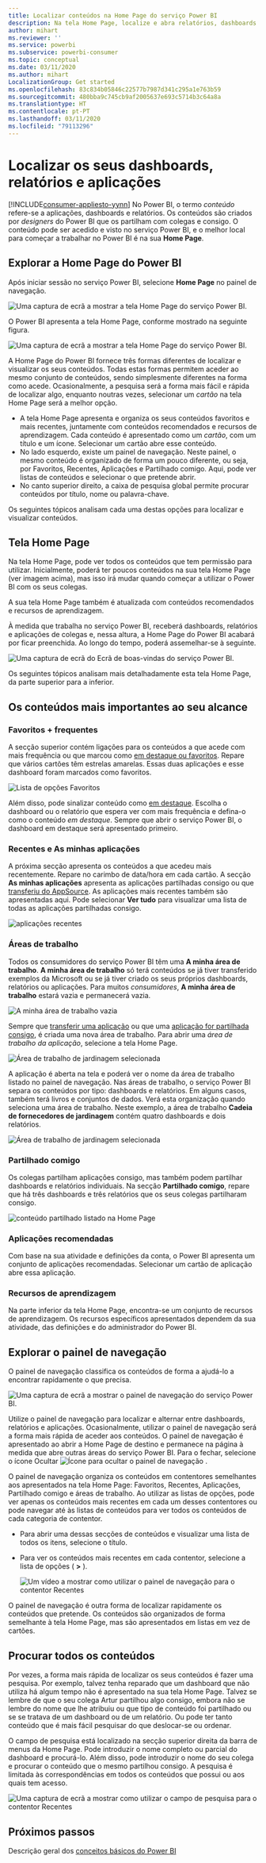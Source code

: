 ```yaml
---
title: Localizar conteúdos na Home Page do serviço Power BI
description: Na tela Home Page, localize e abra relatórios, dashboards e aplicações.
author: mihart
ms.reviewer: ''
ms.service: powerbi
ms.subservice: powerbi-consumer
ms.topic: conceptual
ms.date: 03/11/2020
ms.author: mihart
LocalizationGroup: Get started
ms.openlocfilehash: 83c834b05846c22577b7987d341c295a1e763b59
ms.sourcegitcommit: 480bba9c745cb9af2005637e693c5714b3c64a8a
ms.translationtype: HT
ms.contentlocale: pt-PT
ms.lasthandoff: 03/11/2020
ms.locfileid: "79113296"
---
```

# <a name="find-your-dashboards-reports-and-apps"></a>Localizar os seus dashboards, relatórios e aplicações

[!INCLUDE[consumer-appliesto-yynn](../includes/consumer-appliesto-yynn.md)]
No Power BI, o termo *conteúdo* refere-se a aplicações, dashboards e relatórios. Os conteúdos são criados por *designers* do Power BI que os partilham com colegas e consigo. O conteúdo pode ser acedido e visto no serviço Power BI, e o melhor local para começar a trabalhar no Power BI é na sua **Home Page**.

## <a name="explore-power-bi-home"></a>Explorar a Home Page do Power BI
Após iniciar sessão no serviço Power BI, selecione **Home Page** no painel de navegação. 

![Uma captura de ecrã a mostrar a tela Home Page do serviço Power BI.](media/end-user-home/power-bi-home-menu.png)


O Power BI apresenta a tela Home Page, conforme mostrado na seguinte figura.
 
![Uma captura de ecrã a mostrar a tela Home Page do serviço Power BI.](media/end-user-home/power-bi-home.png)

A Home Page do Power BI fornece três formas diferentes de localizar e visualizar os seus conteúdos. Todas estas formas permitem aceder ao mesmo conjunto de conteúdos, sendo simplesmente diferentes na forma como acede. Ocasionalmente, a pesquisa será a forma mais fácil e rápida de localizar algo, enquanto noutras vezes, selecionar um *cartão* na tela Home Page será a melhor opção.

- A tela Home Page apresenta e organiza os seus conteúdos favoritos e mais recentes, juntamente com conteúdos recomendados e recursos de aprendizagem. Cada conteúdo é apresentado como um *cartão*, com um título e um ícone. Selecionar um cartão abre esse conteúdo.
- No lado esquerdo, existe um painel de navegação. Neste painel, o mesmo conteúdo é organizado de forma um pouco diferente, ou seja, por Favoritos, Recentes, Aplicações e Partilhado comigo. Aqui, pode ver listas de conteúdos e selecionar o que pretende abrir.
- No canto superior direito, a caixa de pesquisa global permite procurar conteúdos por título, nome ou palavra-chave.

Os seguintes tópicos analisam cada uma destas opções para localizar e visualizar conteúdos.

## <a name="home-canvas"></a>Tela Home Page
Na tela Home Page, pode ver todos os conteúdos que tem permissão para utilizar. Inicialmente, poderá ter poucos conteúdos na sua tela Home Page (ver imagem acima), mas isso irá mudar quando começar a utilizar o Power BI com os seus colegas.

A sua tela Home Page também é atualizada com conteúdos recomendados e recursos de aprendizagem. 
 
À medida que trabalha no serviço Power BI, receberá dashboards, relatórios e aplicações de colegas e, nessa altura, a Home Page do Power BI acabará por ficar preenchida. Ao longo do tempo, poderá assemelhar-se à seguinte.

![Uma captura de ecrã do Ecrã de boas-vindas do serviço Power BI.](media/end-user-home/power-bi-home-oldest.png)

 
Os seguintes tópicos analisam mais detalhadamente esta tela Home Page, da parte superior para a inferior.

## <a name="most-important-content-at-your-fingertips"></a>Os conteúdos mais importantes ao seu alcance

### <a name="favorites-and-frequents"></a>Favoritos + frequentes
A secção superior contém ligações para os conteúdos a que acede com mais frequência ou que marcou como [em destaque ou favoritos](end-user-favorite.md). Repare que vários cartões têm estrelas amarelas. Essas duas aplicações e esse dashboard foram marcados como favoritos. 

![Lista de opções Favoritos](./media/end-user-home/power-bi-favorites-frequents.png)

Além disso, pode sinalizar conteúdo como [em destaque](end-user-featured.md). Escolha o dashboard ou o relatório que espera ver com mais frequência e defina-o como o conteúdo *em destaque*. Sempre que abrir o serviço Power BI, o dashboard em destaque será apresentado primeiro. 


### <a name="recents-and-my-apps"></a>Recentes e As minhas aplicações
A próxima secção apresenta os conteúdos a que acedeu mais recentemente. Repare no carimbo de data/hora em cada cartão. A secção **As minhas aplicações** apresenta as aplicações partilhadas consigo ou que [transferiu do AppSource](end-user-apps.md). As aplicações mais recentes também são apresentadas aqui. Pode selecionar **Ver tudo** para visualizar uma lista de todas as aplicações partilhadas consigo.

![aplicações recentes](./media/end-user-home/power-bi-recent-apps.png)


### <a name="workspaces"></a>Áreas de trabalho
Todos os consumidores do serviço Power BI têm uma **A minha área de trabalho**. **A minha área de trabalho** só terá conteúdos se já tiver transferido exemplos da Microsoft ou se já tiver criado os seus próprios dashboards, relatórios ou aplicações. Para muitos *consumidores*, **A minha área de trabalho** estará vazia e permanecerá vazia.  

![A minha área de trabalho vazia](./media/end-user-home/power-bi-empty-workspace.png)

Sempre que [transferir uma aplicação](end-user-app-marketing.md) ou que uma [aplicação for partilhada consigo](end-user-apps.md), é criada uma nova área de trabalho.  Para abrir uma *área de trabalho da aplicação*, selecione a tela Home Page. 

![Área de trabalho de jardinagem selecionada](./media/end-user-home/power-bi-workspace-section.png)

A aplicação é aberta na tela e poderá ver o nome da área de trabalho listado no painel de navegação. Nas áreas de trabalho, o serviço Power BI separa os conteúdos por tipo: dashboards e relatórios. Em alguns casos, também terá livros e conjuntos de dados. Verá esta organização quando seleciona uma área de trabalho. Neste exemplo, a área de trabalho **Cadeia de fornecedores de jardinagem** contém quatro dashboards e dois relatórios.

![Área de trabalho de jardinagem selecionada](./media/end-user-home/power-bi-search-workspace.png)

### <a name="shared-with-me"></a>Partilhado comigo
Os colegas partilham aplicações consigo, mas também podem partilhar dashboards e relatórios individuais. Na secção **Partilhado comigo**, repare que há três dashboards e três relatórios que os seus colegas partilharam consigo.

![conteúdo partilhado listado na Home Page](./media/end-user-home/power-bi-shared.png)

### <a name="recommended-apps"></a>Aplicações recomendadas
Com base na sua atividade e definições da conta, o Power BI apresenta um conjunto de aplicações recomendadas. Selecionar um cartão de aplicação abre essa aplicação.
 
### <a name="learning-resources"></a>Recursos de aprendizagem
Na parte inferior da tela Home Page, encontra-se um conjunto de recursos de aprendizagem. Os recursos específicos apresentados dependem da sua atividade, das definições e do administrador do Power BI. 
 
## <a name="explore-the-nav-pane"></a>Explorar o painel de navegação

O painel de navegação classifica os conteúdos de forma a ajudá-lo a encontrar rapidamente o que precisa.  

![Uma captura de ecrã a mostrar o painel de navegação do serviço Power BI.](media/end-user-home/power-bi-nav.png)


Utilize o painel de navegação para localizar e alternar entre dashboards, relatórios e aplicações. Ocasionalmente, utilizar o painel de navegação será a forma mais rápida de aceder aos conteúdos. O painel de navegação é apresentado ao abrir a Home Page de destino e permanece na página à medida que abre outras áreas do serviço Power BI. Para o fechar, selecione o ícone Ocultar ![Ícone para ocultar o painel de navegação](media/end-user-home/power-bi-hide.png) .
  
O painel de navegação organiza os conteúdos em contentores semelhantes aos apresentados na tela Home Page: Favoritos, Recentes, Aplicações, Partilhado comigo e áreas de trabalho. Ao utilizar as listas de opções, pode ver apenas os conteúdos mais recentes em cada um desses contentores ou pode navegar até às listas de conteúdos para ver todos os conteúdos de cada categoria de contentor.
 
- Para abrir uma dessas secções de conteúdos e visualizar uma lista de todos os itens, selecione o título.
- Para ver os conteúdos mais recentes em cada contentor, selecione a lista de opções ( **>** ).

    ![Um vídeo a mostrar como utilizar o painel de navegação para o contentor Recentes](media/end-user-home/power-bi-nav-bar.gif)

 
O painel de navegação é outra forma de localizar rapidamente os conteúdos que pretende. Os conteúdos são organizados de forma semelhante à tela Home Page, mas são apresentados em listas em vez de cartões. 

## <a name="search-all-of-your-content"></a>Procurar todos os conteúdos
Por vezes, a forma mais rápida de localizar os seus conteúdos é fazer uma pesquisa. Por exemplo, talvez tenha reparado que um dashboard que não utiliza há algum tempo não é apresentado na sua tela Home Page. Talvez se lembre de que o seu colega Artur partilhou algo consigo, embora não se lembre do nome que lhe atribuiu ou que tipo de conteúdo foi partilhado ou se se tratava de um dashboard ou de um relatório. Ou pode ter tanto conteúdo que é mais fácil pesquisar do que deslocar-se ou ordenar. 
 
O campo de pesquisa está localizado na secção superior direita da barra de menus da Home Page. Pode introduzir o nome completo ou parcial do dashboard e procurá-lo. Além disso, pode introduzir o nome do seu colega e procurar o conteúdo que o mesmo partilhou consigo. A pesquisa é limitada às correspondências em todos os conteúdos que possui ou aos quais tem acesso.

![Uma captura de ecrã a mostrar como utilizar o campo de pesquisa para o contentor Recentes](media/end-user-home/power-bi-search-field.png)

## <a name="next-steps"></a>Próximos passos
Descrição geral dos [conceitos básicos do Power BI](end-user-basic-concepts.md)
